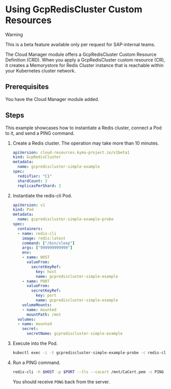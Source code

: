 # Using GcpRedisCluster Custom Resources

> [!WARNING]
> This is a beta feature available only per request for SAP-internal teams.

The Cloud Manager module offers a GcpRedisCluster Custom Resource Definition (CRD). When you apply a GcpRedisCluster custom resource (CR), it creates a Memorystore for Redis Cluster instance that is reachable within your Kubernetes cluster network.

## Prerequisites  <!-- {docsify-ignore} -->

You have the Cloud Manager module added.

## Steps


This example showcases how to instantiate a Redis cluster, connect a Pod to it, and send a PING command.

1. Create a Redis cluster. The operation may take more than 10 minutes.

   ```yaml
   apiVersion: cloud-resources.kyma-project.io/v1beta1
   kind: GcpRedisCluster
   metadata:
     name: gcprediscluster-simple-example
   spec:
     redisTier: "C1"
     shardCount: 3
     replicasPerShard: 2
   ```

2. Instantiate the redis-cli Pod.

   ```yaml
   apiVersion: v1
   kind: Pod
   metadata:
     name: gcprediscluster-simple-example-probe
   spec:
     containers:
     - name: redis-cli
       image: redis:latest
       command: ["/bin/sleep"]
       args: ["999999999999"]
       env:
       - name: HOST
         valueFrom:
           secretKeyRef:
             key: host
             name: gcprediscluster-simple-example
       - name: PORT
         valueFrom:
           secretKeyRef:
             key: port
             name: gcprediscluster-simple-example
       volumeMounts:
       - name: mounted
         mountPath: /mnt
     volumes:
     - name: mounted
       secret:
         secretName: gcprediscluster-simple-example
   ```

3. Execute into the Pod.

   ```bash
   kubectl exec -i -t gcprediscluster-simple-example-probe -c redis-cli -- sh -c "clear; (bash || ash || sh)"
   ```

4. Run a PING command.

   ```bash
   redis-cli -h $HOST -p $PORT --tls --cacert /mnt/CaCert.pem -c PING
   ```

   You should receive `PONG` back from the server.

